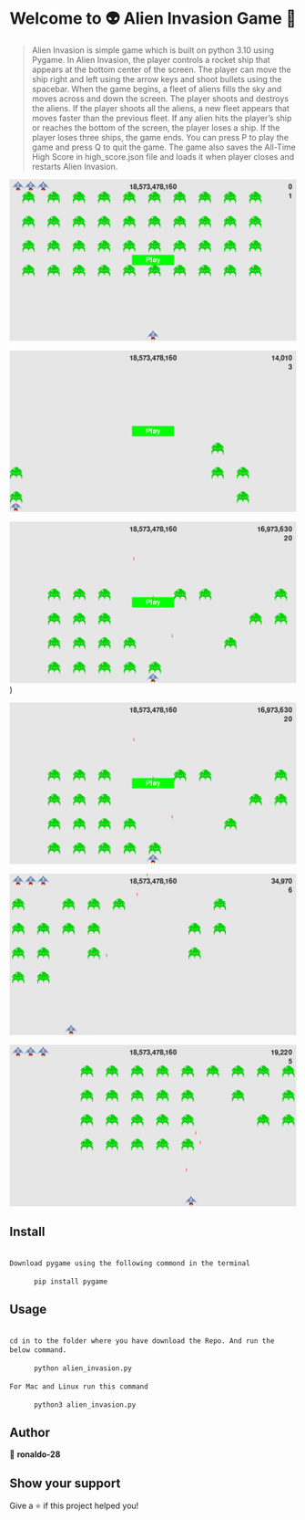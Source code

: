 <h1 align="center">Welcome to 👽 Alien Invasion Game 👋</h1>

> Alien Invasion is simple game which is built on python 3.10 using Pygame. In Alien Invasion, the player controls a rocket ship that appears at the bottom center of the screen. The player can move the ship right and left using the arrow keys and shoot bullets using the spacebar. When the game begins, a fleet of aliens fills the sky and moves across and down the screen. The player shoots and destroys the aliens. If the player shoots all the aliens, a new fleet appears that moves faster than the previous fleet. If any alien hits the player’s ship or reaches the bottom of the screen, the player loses a ship. If the player loses three ships, the game ends. You can press P to play the game and press Q to quit the game. The game also saves the All-Time High Score in high_score.json file and loads it when player closes and restarts Alien Invasion.

![pic_0](https://github.com/ronaldo-28/alien_invasion/blob/b3180e237bad6c6f2765e1964ec14c1d9db45f1a/images/1.png)


![pic_1](https://github.com/ronaldo-28/alien_invasion/blob/dfc4580c2e5230da652567999a8ad27b4b18c1ea/images/2.png)

![pic_2](https://github.com/ronaldo-28/alien_invasion/blob/a4d30dd5f7bc3cdd79ef55cdcc7495af73491d69/images/3.png))

![pic_3](https://github.com/ronaldo-28/alien_invasion/blob/f7106c493e9f72ce647080978b74eb05f5f83c0f/images/4.png)

![pic_4](https://github.com/ronaldo-28/alien_invasion/blob/f7106c493e9f72ce647080978b74eb05f5f83c0f/images/5.png)

![pic_5](https://github.com/ronaldo-28/alien_invasion/blob/f7106c493e9f72ce647080978b74eb05f5f83c0f/images/6.png)
## Install

```

Download pygame using the following commond in the terminal

      pip install pygame

```

## Usage

```

cd in to the folder where you have download the Repo. And run the below command.

      python alien_invasion.py

For Mac and Linux run this command

      python3 alien_invasion.py

```

## Author

👤 **ronaldo-28**

## Show your support

Give a ⭐️ if this project helped you!
